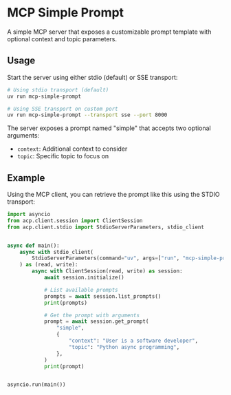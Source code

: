 # MCP Simple Prompt

A simple MCP server that exposes a customizable prompt template with optional context and topic parameters.

## Usage

Start the server using either stdio (default) or SSE transport:

```bash
# Using stdio transport (default)
uv run mcp-simple-prompt

# Using SSE transport on custom port
uv run mcp-simple-prompt --transport sse --port 8000
```

The server exposes a prompt named "simple" that accepts two optional arguments:

- `context`: Additional context to consider
- `topic`: Specific topic to focus on

## Example

Using the MCP client, you can retrieve the prompt like this using the STDIO transport:

```python
import asyncio
from acp.client.session import ClientSession
from acp.client.stdio import StdioServerParameters, stdio_client


async def main():
    async with stdio_client(
        StdioServerParameters(command="uv", args=["run", "mcp-simple-prompt"])
    ) as (read, write):
        async with ClientSession(read, write) as session:
            await session.initialize()

            # List available prompts
            prompts = await session.list_prompts()
            print(prompts)

            # Get the prompt with arguments
            prompt = await session.get_prompt(
                "simple",
                {
                    "context": "User is a software developer",
                    "topic": "Python async programming",
                },
            )
            print(prompt)


asyncio.run(main())
```
